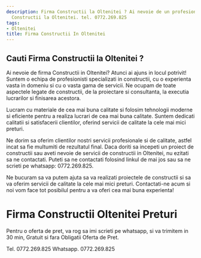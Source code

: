 ```yaml
---
description: Firma Constructii la Oltenitei ? Ai nevoie de un profesionist in Firma
  Constructii la Oltenitei. tel. 0772.269.825
tags:
- Oltenitei
title: Firma Constructii In Oltenitei
---
```



## Cauti Firma Constructii la Oltenitei ?

Ai nevoie de firma Constructii in Oltenitei? Atunci ai ajuns in locul potrivit! Suntem o echipa de profesionisti specializati in constructii, cu o experienta vasta in domeniu si cu o vasta gama de servicii. Ne ocupam de toate aspectele legate de constructii, de la proiectare si consultanta, la executia lucrarilor si finisarea acestora.

Lucram cu materiale de cea mai buna calitate si folosim tehnologii moderne si eficiente pentru a realiza lucrari de cea mai buna calitate. Suntem dedicati calitatii si satisfacerii clientilor, oferind servicii de calitate la cele mai mici preturi.

Ne dorim sa oferim clientilor nostri servicii profesionale si de calitate, astfel incat sa fie multumiti de rezultatul final. Daca doriti sa incepeti un proiect de constructii sau aveti nevoie de servicii de constructii in Oltenitei, nu ezitati sa ne contactati. Puteti sa ne contactati folosind linkul de mai jos sau sa ne scrieti pe whatsapp: 0772.269.825.

Ne bucuram sa va putem ajuta sa va realizati proiectele de constructii si sa va oferim servicii de calitate la cele mai mici preturi. Contactati-ne acum si noi vom face tot posibilul pentru a va oferi cea mai buna experienta!

# Firma Constructii Oltenitei Preturi
Pentru o oferta de pret, va rog sa imi scrieti pe whatsapp, si va trimitem in 30 min, Gratuit si fara Obligatii Oferta de Pret.

Tel. 0772.269.825
Whatsapp. 0772.269.825
